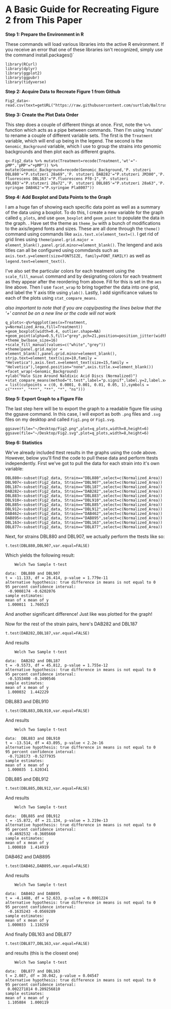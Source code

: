 # A Basic Guide for Recreating Figure 2 from This Paper

**Step 1: Prepare the Environment in R**

These commands will load various libraries into the active R environment. If you receive an error that one of these libraries isn't recognized, simply use the command install.packages()`

```
library(RCurl)
library(dplyr)
library(ggplot2)
library(ggpubr)
library(tidyverse)
```

**Step 2: Acquire Data to Recreate Figure 1 from Github**

```
Fig2_data<-read.csv(text=getURL("https://raw.githubusercontent.com/surtlab/Baltrus_et_al_mSphere_Megaplasmid_2021/main/Final_Data_Overlay_All_together.csv"))
```
**Step 3: Create the Plot Data Order**

This step does a couple of different things at once. First, note the `%>%` function which acts as a pipe between commands. Then I'm using 'mutate' to rename a couple of different variable sets. The first is the `Treatment` variable, which will end up being in the legend. The second is the `Genomic_Background` variable, which I use to group the strains into genomic backgrounds and then plot each as different graphs.

```
q<-Fig2_data %>% mutate(Treatment=recode(Treatment,'wt'="-pMP",'pMP'="+pMP")) %>% mutate(Genomic_Background=recode(Genomic_Background,'P. stutzeri DBL880'="P.stutzeri 28a69",'P. stutzeri DAB282'="P.stutzeri JM300",'P. fluorescens DBL163'="P.fluorescens Pf0-1",'P. stutzeri DBL883'="P.stutzeri 28a72",'P. stutzeri DBL885'="P.stutzeri 28a63",'P. syringae DAB462'="P.syringae Pla8007"))

```

**Step 4: Add Boxplot and Data Points to the Graph**

I am a huge fan of showing each specific data point as well as a summary of the data using a boxplot. To do this, I create a new variable for the graph called `q_plots`, and use `geom_boxplot` and `geom_point` to populate the data in the graph. 
. 
Have set the theme as `theme_bw` with a bunch of modifications to the axis/legend fonts and sizes. These are all done through the `theme()` command using commands like `axis.text.x(element_text=()`. I get rid of grid lines using `theme(panel.grid.major = element_blank(),panel.grid.minor=element_blank()`. The lengend and axis titles can all be configured using commdands such as `axis.text.y=element(size=FONTSIZE, family=FONT_FAMILY)` as well as `legend.text=element_text()`.

I've also set the particular colors for each treatment using the `scale_fill_manual` command and by designating colors for each treatment as they appear after the reordering from above. Fill for this is set in the `aes` line above.
Then I use `facet_wrap` to bring together the data into one grid, and label the Y axis title using `ylab()`.
Lastly, I add significance values to each of the plots using `stat_compare_means`.

*also important to note that if you are copy/pasting the lines below that the '+' cannot be on a new line or the code will not work*

```
q_plots<-q%>%ggplot(aes(x=Treatment, y=Normalized_Area,fill=Treatment))
+geom_boxplot(width=0.4, outlier.shape=NA)
+geom_point(alpha=0.5,fill="grey",pch=21,position=position_jitter(width=0.11))
+theme_bw(base_size=16)
+scale_fill_manual(values=c("white","grey"))
+theme(panel.grid.major = element_blank(),panel.grid.minor=element_blank(), strip.text=element_text(size=10,family = "Helvetica"),axis.text.x=element_text(size=15,family = "Helvetica"),legend.position="none",axis.title.x=element_blank())
+facet_wrap(~Genomic_Background)
+ylab("Halo Size Around Naldixic Acid Discs (Normalized)")
+stat_compare_means(method="t.test",label="p.signif",label.y=2,label.x=0.75,size=5.,symnum.args = list(cutpoints = c(0, 0.0001, 0.001, 0.01, 0.05, 1),symbols = c("****", "***", "**", "*", "ns")))
```
**Step 5: Export Graph to a Figure File**

The last step here will be to export the graph to a readable figure file using the ggsave command. In this case, I will export as both `.png` files and `.svg` files on my desktop and called `Fig1.png` or `Fig1.svg`.

```
ggsave(file="~/Desktop/Fig2.png",plot=q_plots,width=8,height=6)
ggsave(file="~/Desktop/Fig2.svg",plot=q_plots,width=8,height=6)
```


**Step 6: Statistics**

We've already included ttest results in the graphs using the code above. However, below you'll find the code to pull these data and perform ttests independently. First we've got to pull the data for each strain into it's own variable:

```
DBL880<-subset(Fig2_data, Strain=="DBL880",select=c(Normalized_Area))
DBL907<-subset(Fig2_data, Strain=="DBL907",select=c(Normalized_Area))
DBL187<-subset(Fig2_data, Strain=="DBL187",select=c(Normalized_Area))
DAB282<-subset(Fig2_data, Strain=="DAB282",select=c(Normalized_Area))
DBL883<-subset(Fig2_data, Strain=="DBL883",select=c(Normalized_Area))
DBL910<-subset(Fig2_data, Strain=="DBL910",select=c(Normalized_Area))
DBL885<-subset(Fig2_data, Strain=="DBL885",select=c(Normalized_Area))
DBL912<-subset(Fig2_data, Strain=="DBL912",select=c(Normalized_Area))
DAB462<-subset(Fig2_data, Strain=="DAB462",select=c(Normalized_Area))
DAB895<-subset(Fig2_data, Strain=="DAB895",select=c(Normalized_Area))
DBL163<-subset(Fig2_data, Strain=="DBL163",select=c(Normalized_Area))
DBL877<-subset(Fig2_data, Strain=="DBL877",select=c(Normalized_Area))

```
Next, for strains DBL880 and DBL907, we actually perform the ttests like so:

```
t.test(DBL880,DBL907,var.equal=FALSE)
```

Which yields the following result:

```
	Welch Two Sample t-test

data:  DBL880 and DBL907
t = -11.133, df = 26.414, p-value = 1.779e-11
alternative hypothesis: true difference in means is not equal to 0
95 percent confidence interval:
 -0.9008174 -0.6202076
sample estimates:
mean of x mean of y 
 1.000011  1.760523 
```
And another significant difference! Just like was plotted for the graph!

Now for the rest of the strain pairs, here's DAB282 and DBL187
```
t.test(DAB282,DBL187,var.equal=FALSE)
```
And results
```
	Welch Two Sample t-test

data:  DAB282 and DBL187
t = -9.5573, df = 45.812, p-value = 1.755e-12
alternative hypothesis: true difference in means is not equal to 0
95 percent confidence interval:
 -0.5353400 -0.3490546
sample estimates:
mean of x mean of y 
 1.000032  1.442229 
```
DBL883 and DBL910
```
t.test(DBL883,DBL910,var.equal=FALSE)
```
And results
```
	Welch Two Sample t-test

data:  DBL883 and DBL910
t = -13.514, df = 43.895, p-value < 2.2e-16
alternative hypothesis: true difference in means is not equal to 0
95 percent confidence interval:
 -0.7128173 -0.5277935
sample estimates:
mean of x mean of y 
 1.000035  1.620341 
```
DBL885 and DBL912
```
t.test(DBL885,DBL912,var.equal=FALSE)
```
And results
```
	Welch Two Sample t-test

data:  DBL885 and DBL912
t = -15.872, df = 21.134, p-value = 3.219e-13
alternative hypothesis: true difference in means is not equal to 0
95 percent confidence interval:
 -0.4692532 -0.3605660
sample estimates:
mean of x mean of y 
 1.000010  1.414919 
```
DAB462 and DAB895
```
t.test(DAB462,DAB895,var.equal=FALSE)
```
And results
```
	Welch Two Sample t-test

data:  DAB462 and DAB895
t = -4.1488, df = 52.633, p-value = 0.0001224
alternative hypothesis: true difference in means is not equal to 0
95 percent confidence interval:
 -0.1635243 -0.0569289
sample estimates:
mean of x mean of y 
 1.000033  1.110259 
```
And finally DBL163 and DBL877
```
t.test(DBL877,DBL163,var.equal=FALSE)
```
and results (this is the closest one)
```
	Welch Two Sample t-test

data:  DBL877 and DBL163
t = 2.087, df = 30.042, p-value = 0.04547
alternative hypothesis: true difference in means is not equal to 0
95 percent confidence interval:
 0.002271814 0.209256810
sample estimates:
mean of x mean of y 
 1.105884  1.000119 
```
